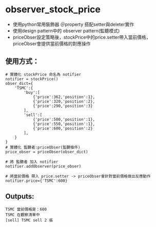 # observer_stock_price
* 使用python常用裝飾器 ＠property 搭配setter與deleter實作
* 使用design pattern中的 observer pattern(監聽模式)
* priceObser設定策略後，stockPrice中的price.setter帶入當前價格，priceObser會提供當前價格的對應操作

## 使用方式：
```python=
# 實體化 stockPrice 命名為 notifier
notifier = stockPrice()
obser_dict={
    'TSMC':{
        'buy':[
            {'price':362,'position':1},
            {'price':320,'position':2},
            {'price':290,'position':3}
        ],
        'sell':[
            {'price':500,'position':1},
            {'price':550,'position':1},
            {'price':600,'position':2}
        ],
    }
}
# 實體化 監聽者:priceObser(監聽條件)
price_obser = priceObser(obser_dict)

# 將 監聽者 加入 notifier
notifier.addObserver(price_obser)

# 將當前價格 帶入 price.setter -> priceObser會針對當前價格做出反應動作
notifier.price={'TSMC':600}
```
## Outputs:
```
TSMC 當前價格是：600
TSMC 在觀察清單中
[sell] TSMC sell 2 張
```
